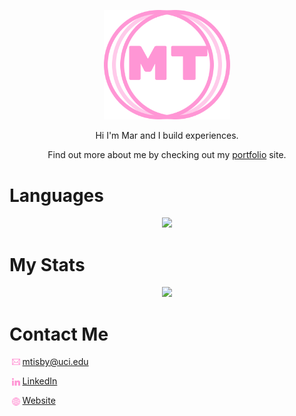 <p align="center"><img width="40%" src="logo-transparent.png" alt="👋 Hello World! I'm Mar"/></p>

<p align="center">Hi I'm Mar and I build experiences.</p>
<p align="center">Find out more about me by checking out my <a href="https://mtisby.github.io/portfolio">portfolio</a> site.</p>

<h1>Languages</h1>
<p  align="center">
  <a href="https://github-readme-stats.vercel.app/api/top-langs/?username=CharalambosIoannou&hide=php&theme=tokyonight">
    <img src="https://github-readme-stats.vercel.app/api/top-langs/?username=CharalambosIoannou&hide=php&theme=tokyonight" />
  </a>
</p>

<h1>My Stats</h1>
<div>
  <p align="center">
    <a href="https://github-readme-stats.vercel.app/api?username=mtisby&theme=tokyonight">
      <img src="https://github-readme-stats.vercel.app/api?username=mtisby&count_private=true&show_icons=true&theme=tokyonight" />
    </a>
  </p>
</div>

<h1>Contact Me</h1>
<div>
  <a href="mailto:mtisby@uci.edu">
    <img align="left" style="vertical-align:top; margin:4px" src="./email-logo.png" width="2.5%"/> 
    <p> mtisby@uci.edu </p>
  </a>
  <a href="https://www.linkedin.com/in/mtisby/">
    <img align="left" style="vertical-align:top; margin:4px" src="./linkedin-logo.png" width="2.5%"/>
    <p> LinkedIn </p>
  </a>
  <a href="https://mtisby.github.io/portfolio/">
    <img align="left" style="vertical-align:top; margin:4px" src="./internet.png" width="2.5%"/>
    <p> Website </p>
  </a>
</div>

